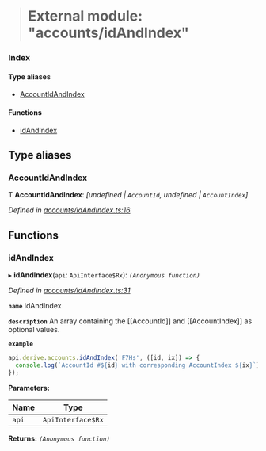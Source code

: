 > # External module: "accounts/idAndIndex"

### Index

#### Type aliases

* [AccountIdAndIndex](_accounts_idandindex_.md#accountidandindex)

#### Functions

* [idAndIndex](_accounts_idandindex_.md#idandindex)

## Type aliases

###  AccountIdAndIndex

Ƭ **AccountIdAndIndex**: *[undefined | `AccountId`, undefined | `AccountIndex`]*

*Defined in [accounts/idAndIndex.ts:16](https://github.com/polkadot-js/api/blob/1393c8c/packages/api-derive/src/accounts/idAndIndex.ts#L16)*

## Functions

###  idAndIndex

▸ **idAndIndex**(`api`: `ApiInterface$Rx`): *`(Anonymous function)`*

*Defined in [accounts/idAndIndex.ts:31](https://github.com/polkadot-js/api/blob/1393c8c/packages/api-derive/src/accounts/idAndIndex.ts#L31)*

**`name`** idAndIndex

**`description`** An array containing the [[AccountId]] and [[AccountIndex]] as optional values.

**`example`** 
<BR>

```javascript
api.derive.accounts.idAndIndex('F7Hs', ([id, ix]) => {
  console.log(`AccountId #${id} with corresponding AccountIndex ${ix}`);
});
```

**Parameters:**

Name | Type |
------ | ------ |
`api` | `ApiInterface$Rx` |

**Returns:** *`(Anonymous function)`*